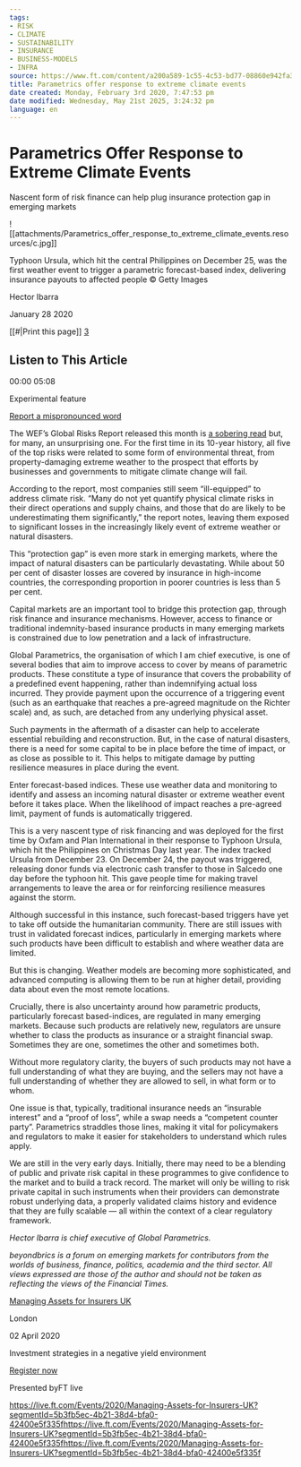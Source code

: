 ```yaml
---
tags:
- RISK
- CLIMATE
- SUSTAINABILITY
- INSURANCE
- BUSINESS-MODELS
- INFRA
source: https://www.ft.com/content/a200a589-1c55-4c53-bd77-08860e942fa3
title: Parametrics offer response to extreme climate events
date created: Monday, February 3rd 2020, 7:47:53 pm
date modified: Wednesday, May 21st 2025, 3:24:32 pm
language: en
---
```


# Parametrics Offer Response to Extreme Climate Events

Nascent form of risk finance can help plug insurance protection gap in emerging markets

![[attachments/Parametrics_offer_response_to_extreme_climate_events.resources/c.jpg]]

Typhoon Ursula, which hit the central Philippines on December 25, was the first weather event to trigger a parametric forecast-based index, delivering insurance payouts to affected people © Getty Images

Hector Ibarra

January 28 2020

[[#|Print this page]] [3](https://www.ft.com/content/a200a589-1c55-4c53-bd77-08860e942fa3?desktop=true&segmentId=7c8f09b9-9b61-4fbb-9430-9208a9e233c8#comments-anchor)

## Listen to This Article

00:00 05:08

Experimental feature

[Report a mispronounced word](https://www.ft.com/content/a200a589-1c55-4c53-bd77-08860e942fa3?desktop=true&segmentId=7c8f09b9-9b61-4fbb-9430-9208a9e233c8#)

The WEF’s Global Risks Report released this month is [a sobering read](https://www.weforum.org/global-risks/reports) but, for many, an unsurprising one. For the first time in its 10-year history, all five of the top risks were related to some form of environmental threat, from property-damaging extreme weather to the prospect that efforts by businesses and governments to mitigate climate change will fail. 

According to the report, most companies still seem “ill-equipped” to address climate risk. “Many do not yet quantify physical climate risks in their direct operations and supply chains, and those that do are likely to be underestimating them significantly,” the report notes, leaving them exposed to significant losses in the increasingly likely event of extreme weather or natural disasters.

This “protection gap” is even more stark in emerging markets, where the impact of natural disasters can be particularly devastating. While about 50 per cent of disaster losses are covered by insurance in high-income countries, the corresponding proportion in poorer countries is less than 5 per cent.

Capital markets are an important tool to bridge this protection gap, through risk finance and insurance mechanisms. However, access to finance or traditional indemnity-based insurance products in many emerging markets is constrained due to low penetration and a lack of infrastructure.

Global Parametrics, the organisation of which I am chief executive, is one of several bodies that aim to improve access to cover by means of parametric products. These constitute a type of insurance that covers the probability of a predefined event happening, rather than indemnifying actual loss incurred. They provide payment upon the occurrence of a triggering event (such as an earthquake that reaches a pre-agreed magnitude on the Richter scale) and, as such, are detached from any underlying physical asset.

Such payments in the aftermath of a disaster can help to accelerate essential rebuilding and reconstruction. But, in the case of natural disasters, there is a need for some capital to be in place before the time of impact, or as close as possible to it. This helps to mitigate damage by putting resilience measures in place during the event.

Enter forecast-based indices. These use weather data and monitoring to identify and assess an incoming natural disaster or extreme weather event before it takes place. When the likelihood of impact reaches a pre-agreed limit, payment of funds is automatically triggered.

This is a very nascent type of risk financing and was deployed for the first time by Oxfam and Plan International in their response to Typhoon Ursula, which hit the Philippines on Christmas Day last year. The index tracked Ursula from December 23. On December 24, the payout was triggered, releasing donor funds via electronic cash transfer to those in Salcedo one day before the typhoon hit. This gave people time for making travel arrangements to leave the area or for reinforcing resilience measures against the storm.

Although successful in this instance, such forecast-based triggers have yet to take off outside the humanitarian community. There are still issues with trust in validated forecast indices, particularly in emerging markets where such products have been difficult to establish and where weather data are limited.

But this is changing. Weather models are becoming more sophisticated, and advanced computing is allowing them to be run at higher detail, providing data about even the most remote locations.

Crucially, there is also uncertainty around how parametric products, particularly forecast based-indices, are regulated in many emerging markets. Because such products are relatively new, regulators are unsure whether to class the products as insurance or a straight financial swap. Sometimes they are one, sometimes the other and sometimes both.

Without more regulatory clarity, the buyers of such products may not have a full understanding of what they are buying, and the sellers may not have a full understanding of whether they are allowed to sell, in what form or to whom.

One issue is that, typically, traditional insurance needs an “insurable interest” and a “proof of loss”, while a swap needs a “competent counter party”. Parametrics straddles those lines, making it vital for policymakers and regulators to make it easier for stakeholders to understand which rules apply.

We are still in the very early days. Initially, there may need to be a blending of public and private risk capital in these programmes to give confidence to the market and to build a track record. The market will only be willing to risk private capital in such instruments when their providers can demonstrate robust underlying data, a properly validated claims history and evidence that they are fully scalable — all within the context of a clear regulatory framework.

_Hector Ibarra is chief executive of Global Parametrics._

_beyondbrics is a forum on emerging markets for contributors from the worlds of business, finance, politics, academia and the third sector. All views expressed are those of the author and should not be taken as reflecting the views of the Financial Times._

[Managing Assets for Insurers UK](https://live.ft.com/Events/2020/Managing-Assets-for-Insurers-UK?segmentId=5b3fb5ec-4b21-38d4-bfa0-42400e5f335f)

London

02 April 2020

Investment strategies in a negative yield environment

[Register now](https://live.ft.com/Events/2020/Managing-Assets-for-Insurers-UK?segmentId=5b3fb5ec-4b21-38d4-bfa0-42400e5f335f)

Presented byFT live

<https://live.ft.com/Events/2020/Managing-Assets-for-Insurers-UK?segmentId=5b3fb5ec-4b21-38d4-bfa0-42400e5f335f><https://live.ft.com/Events/2020/Managing-Assets-for-Insurers-UK?segmentId=5b3fb5ec-4b21-38d4-bfa0-42400e5f335f><https://live.ft.com/Events/2020/Managing-Assets-for-Insurers-UK?segmentId=5b3fb5ec-4b21-38d4-bfa0-42400e5f335f>
